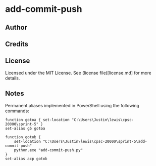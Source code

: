 # add-commit-push

## Author

## Credits

## License
Licensed under the MIT License. See (license file)[license.md] for more details.

## Notes
Permanent aliases implemented in PowerShell using the following commands:
```
function gotoa { set-location "C:\Users\Justin\lewis\cpsc-20000\sprint-5" }
set-alias g5 gotoa

function gotob { 
	set-location "C:\Users\Justin\lewis\cpsc-20000\sprint-5\add-commit-push"
	python.exe "add-commit-push.py"
}
set-alias acp gotob
```